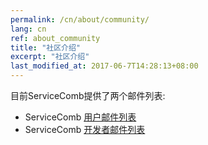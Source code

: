```yaml
---
permalink: /cn/about/community/
lang: cn
ref: about_community
title: "社区介绍"
excerpt: "社区介绍"
last_modified_at: 2017-06-7T14:28:13+08:00
---
```

目前ServiceComb提供了两个邮件列表:
 * ServiceComb [用户邮件列表](https://groups.google.com/forum/#!forum/servicecomb-users)
 * ServiceComb [开发者邮件列表](https://groups.google.com/forum/#!forum/servicecomb-developers)
